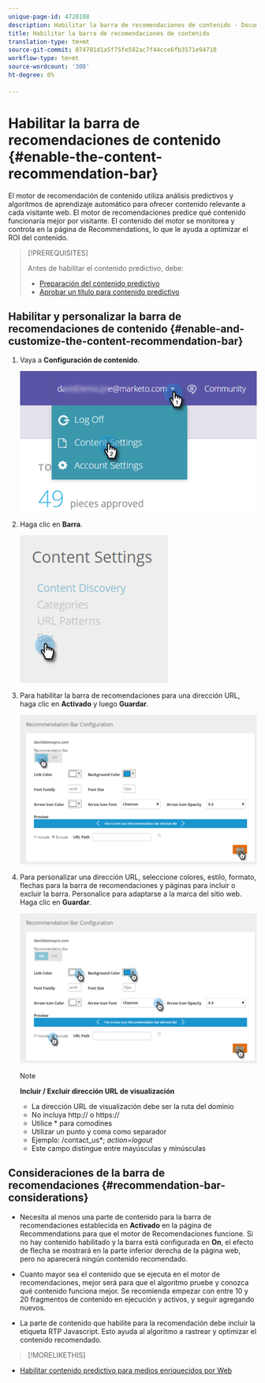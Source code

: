 ```yaml
---
unique-page-id: 4720108
description: Habilitar la barra de recomendaciones de contenido - Documentos de marketing - Documentación del producto
title: Habilitar la barra de recomendaciones de contenido
translation-type: tm+mt
source-git-commit: 074701d1a5f75fe592ac7f44cce6fb3571e94710
workflow-type: tm+mt
source-wordcount: '308'
ht-degree: 0%

---
```



# Habilitar la barra de recomendaciones de contenido {#enable-the-content-recommendation-bar}

El motor de recomendación de contenido utiliza análisis predictivos y algoritmos de aprendizaje automático para ofrecer contenido relevante a cada visitante web. El motor de recomendaciones predice qué contenido funcionaría mejor por visitante. El contenido del motor se monitorea y controla en la página de Recommendations, lo que le ayuda a optimizar el ROI del contenido.

>[!PREREQUISITES]
>
>Antes de habilitar el contenido predictivo, debe:
>
>* [Preparación del contenido predictivo](http://docs.marketo.com/display/docs/edit+predictive+content)
>* [Aprobar un título para contenido predictivo](/help/marketo/product-docs/predictive-content/working-with-all-content/approve-a-title-for-predictive-content.md)


## Habilitar y personalizar la barra de recomendaciones de contenido {#enable-and-customize-the-content-recommendation-bar}

1. Vaya a **Configuración de contenido**.

   ![](assets/settings-dropdown-hand.png)

1. Haga clic en **Barra**.

   ![](assets/content-settings-bar-hand.png)

1. Para habilitar la barra de recomendaciones para una dirección URL, haga clic en **Activado** y luego **Guardar**.

   ![](assets/bar-enable.png)

1. Para personalizar una dirección URL, seleccione colores, estilo, formato, flechas para la barra de recomendaciones y páginas para incluir o excluir la barra. Personalice para adaptarse a la marca del sitio web. Haga clic en **Guardar**.

   ![](assets/bar-customize-details-hands.png)

   >[!NOTE]
   >
   >**Incluir / Excluir dirección URL de visualización**
   >
   >    * La dirección URL de visualización debe ser la ruta del dominio
   >    * No incluya http:// o https://
   >    * Utilice * para comodines
   * Utilizar un punto y coma como separador
   * Ejemplo: /contact_us*; *action=logout*
   * Este campo distingue entre mayúsculas y minúsculas


## Consideraciones de la barra de recomendaciones {#recommendation-bar-considerations}

* Necesita al menos una parte de contenido para la barra de recomendaciones establecida en **Activado** en la página de Recommendations para que el motor de Recomendaciones funcione. Si no hay contenido habilitado y la barra está configurada en **On**, el efecto de flecha se mostrará en la parte inferior derecha de la página web, pero no aparecerá ningún contenido recomendado.

* Cuanto mayor sea el contenido que se ejecuta en el motor de recomendaciones, mejor será para que el algoritmo pruebe y conozca qué contenido funciona mejor. Se recomienda empezar con entre 10 y 20 fragmentos de contenido en ejecución y activos, y seguir agregando nuevos.
* La parte de contenido que habilite para la recomendación debe incluir la etiqueta RTP Javascript. Esto ayuda al algoritmo a rastrear y optimizar el contenido recomendado.

>[!MORELIKETHIS]
* [Habilitar contenido predictivo para medios enriquecidos por Web](enable-predictive-content-for-web-rich-media.md)

